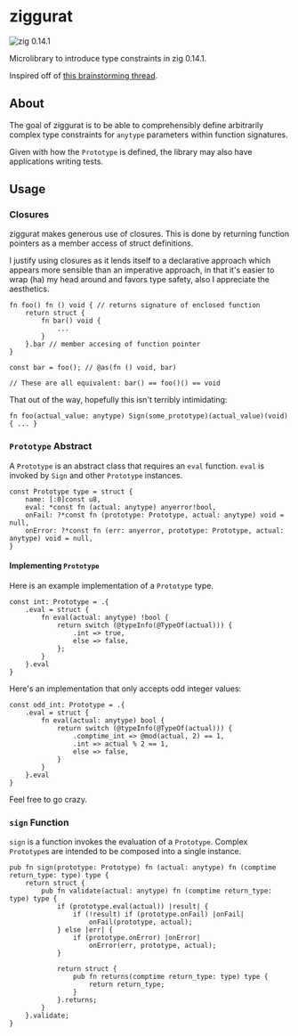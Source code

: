 # ziggurat

![zig 0.14.1](https://img.shields.io/badge/zig-0.14.1-brightgreen)

Microlibrary to introduce type constraints in zig 0.14.1.

Inspired off of [this brainstorming thread](https://ziggit.dev/t/implementing-generic-concepts-on-function-declarations/1490).

## About

The goal of ziggurat is to be able to comprehensibly define arbitrarily complex type constraints for `anytype` parameters within function signatures.

Given with how the `Prototype` is defined, the library may also have applications writing tests.

## Usage

### Closures

ziggurat makes generous use of closures. This is done by returning function pointers as a member access of struct definitions.

I justify using closures as it lends itself to a declarative approach which appears more sensible than an imperative approach, in that it's easier to wrap (ha) my head around and favors type safety, also I appreciate the aesthetics.

```zig
fn foo() fn () void { // returns signature of enclosed function
    return struct {
        fn bar() void {
            ...
        }
    }.bar // member accesing of function pointer
}

const bar = foo(); // @as(fn () void, bar)

// These are all equivalent: bar() == foo()() == void
```

That out of the way, hopefully this isn't terribly intimidating:

```zig
fn foo(actual_value: anytype) Sign(some_prototype)(actual_value)(void) { ... }
```

### `Prototype` Abstract

A `Prototype` is an abstract class that requires an `eval` function. `eval` is invoked by `Sign` and other `Prototype` instances.

```zig
const Prototype type = struct {
    name: [:0]const u8,
    eval: *const fn (actual: anytype) anyerror!bool,
    onFail: ?*const fn (prototype: Prototype, actual: anytype) void = null,
    onError: ?*const fn (err: anyerror, prototype: Prototype, actual: anytype) void = null,
}
```

#### Implementing `Prototype`

Here is an example implementation of a `Prototype` type.

```zig
const int: Prototype = .{
    .eval = struct {
        fn eval(actual: anytype) !bool {
            return switch (@typeInfo(@TypeOf(actual))) {
                .int => true,
                else => false,
            };
        }
    }.eval
}
```

Here's an implementation that only accepts odd integer values:

```zig
const odd_int: Prototype = .{
    .eval = struct {
        fn eval(actual: anytype) bool {
            return switch (@typeInfo(@TypeOf(actual))) {
                .comptime_int => @mod(actual, 2) == 1,
                .int => actual % 2 == 1,
                else => false,
            }
        }
    }.eval
}
```

Feel free to go crazy.

### `sign` Function

`sign` is a function invokes the evaluation of a `Prototype`. Complex `Prototype`s are intended to be composed into a single instance.

```zig
pub fn sign(prototype: Prototype) fn (actual: anytype) fn (comptime return_type: type) type {
    return struct {
        pub fn validate(actual: anytype) fn (comptime return_type: type) type {
            if (prototype.eval(actual)) |result| {
                if (!result) if (prototype.onFail) |onFail|
                    onFail(prototype, actual);
            } else |err| {
                if (prototype.onError) |onError|
                    onError(err, prototype, actual);
            }

            return struct {
                pub fn returns(comptime return_type: type) type {
                    return return_type;
                }
            }.returns;
        }
    }.validate;
}

```
